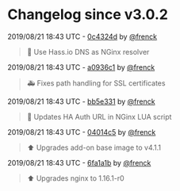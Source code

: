 # Changelog since v3.0.2

2019/08/21 18:43 UTC - [0c4324d](https://github.com/hassio-addons/addon-happy-bubbles/commit/0c4324d4831bc6c5c560f2cad9c9c919520db4e5) by [@frenck](https://github.com/frenck)
> :hammer: Use Hass.io DNS as NGinx resolver 

2019/08/21 18:43 UTC - [a0936c1](https://github.com/hassio-addons/addon-happy-bubbles/commit/a0936c163002933a4f6cdd383207fec0544d68f0) by [@frenck](https://github.com/frenck)
> :ambulance: Fixes path handling for SSL certificates 

2019/08/21 18:43 UTC - [bb5e331](https://github.com/hassio-addons/addon-happy-bubbles/commit/bb5e33179575f855612bf1dc8fc51e7d0e11e944) by [@frenck](https://github.com/frenck)
> :hammer: Updates HA Auth URL in NGinx LUA script 

2019/08/21 18:43 UTC - [04014c5](https://github.com/hassio-addons/addon-happy-bubbles/commit/04014c5ff3bb5510572e10ff1e0934f1fe7cee07) by [@frenck](https://github.com/frenck)
> :arrow_up: Upgrades add-on base image to v4.1.1 

2019/08/21 18:43 UTC - [6fa1a1b](https://github.com/hassio-addons/addon-happy-bubbles/commit/6fa1a1b5d45c00f0cf620057200009e4e4bf7887) by [@frenck](https://github.com/frenck)
> :arrow_up: Upgrades nginx to 1.16.1-r0 

